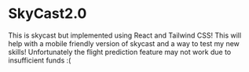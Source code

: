 # SkyCast2.0
This is skycast but implemented using React and Tailwind CSS!
This will help with a mobile friendly version of skycast and a way to test my new skills!
Unfortunately the flight prediction feature may not work due to insufficient funds :(


